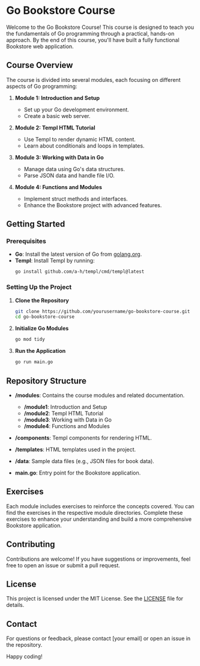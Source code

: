 # Go Bookstore Course

Welcome to the Go Bookstore Course! This course is designed to teach you the fundamentals of Go programming through a practical, hands-on approach. By the end of this course, you'll have built a fully functional Bookstore web application.

## Course Overview

The course is divided into several modules, each focusing on different aspects of Go programming:

1. **Module 1: Introduction and Setup**
   - Set up your Go development environment.
   - Create a basic web server.

2. **Module 2: Templ HTML Tutorial**
   - Use Templ to render dynamic HTML content.
   - Learn about conditionals and loops in templates.

3. **Module 3: Working with Data in Go**
   - Manage data using Go's data structures.
   - Parse JSON data and handle file I/O.

4. **Module 4: Functions and Modules**
   - Implement struct methods and interfaces.
   - Enhance the Bookstore project with advanced features.

## Getting Started

### Prerequisites

- **Go**: Install the latest version of Go from [golang.org](https://golang.org).
- **Templ**: Install Templ by running:
  ```bash
  go install github.com/a-h/templ/cmd/templ@latest
  ```

### Setting Up the Project

1. **Clone the Repository**
   ```bash
   git clone https://github.com/yourusername/go-bookstore-course.git
   cd go-bookstore-course
   ```

2. **Initialize Go Modules**
   ```bash
   go mod tidy
   ```

3. **Run the Application**
   ```bash
   go run main.go
   ```

## Repository Structure

- **/modules**: Contains the course modules and related documentation.
  - **/module1**: Introduction and Setup
  - **/module2**: Templ HTML Tutorial
  - **/module3**: Working with Data in Go
  - **/module4**: Functions and Modules

- **/components**: Templ components for rendering HTML.
- **/templates**: HTML templates used in the project.
- **/data**: Sample data files (e.g., JSON files for book data).
- **main.go**: Entry point for the Bookstore application.

## Exercises

Each module includes exercises to reinforce the concepts covered. You can find the exercises in the respective module directories. Complete these exercises to enhance your understanding and build a more comprehensive Bookstore application.

## Contributing

Contributions are welcome! If you have suggestions or improvements, feel free to open an issue or submit a pull request.

## License

This project is licensed under the MIT License. See the [LICENSE](LICENSE) file for details.

## Contact

For questions or feedback, please contact [your email] or open an issue in the repository.

Happy coding!